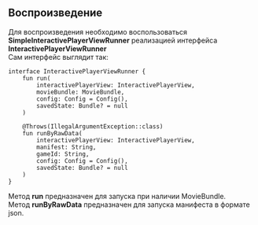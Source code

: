 ## Воспроизведение
Для воспроизведения необходимо воспользоваться **SimpleInteractivePlayerViewRunner**
реализацией интерфейса **InteractivePlayerViewRunner**   
Сам интерфейс выглядит так:
```
interface InteractivePlayerViewRunner {
    fun run(
        interactivePlayerView: InteractivePlayerView,
        movieBundle: MovieBundle,
        config: Config = Config(),
        savedState: Bundle? = null
    )

    @Throws(IllegalArgumentException::class)
    fun runByRawData(
        interactivePlayerView: InteractivePlayerView,
        manifest: String,
        gameId: String,
        config: Config = Config(),
        savedState: Bundle? = null
    )
}
```
Метод **run**  предназначен для запуска при наличии MovieBundle.  
Метод **runByRawData** предназначен для запуска манифеста в формате json.